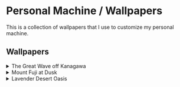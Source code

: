 # Personal Machine / Wallpapers

This is a collection of wallpapers that I use to customize my personal machine.

## Wallpapers

<details> 
  <summary>The Great Wave off Kanagawa</summary>

![The Great Wave off Kanagawa](./images/a85fde19-fb09-4d3a-a40e-9055f2d51d45.png)

## Description

This wallpaper features a modern, minimalist representation of "The Great Wave off Kanagawa" by Hokusai. The iconic wave is depicted in shades of blue, forming a circular shape against a dark navy background. This design is both elegant and calming, perfect for a personalized desktop setup.

## Download

- [Download Wallpaper](./images/a85fde19-fb09-4d3a-a40e-9055f2d51d45.png)


</details>

<details> 
  <summary>Mount Fuji at Dusk</summary>

![Mount Fuji at Dusk](./images/04fba11a-68cf-4d97-8821-6a58bd0de4e0.jpg)

## Description

This wallpaper captures the stunning view of Mount Fuji at dusk, with the mountain's peak illuminated by the setting sun. The sky is painted in beautiful shades of pink, purple, and orange, creating a serene and picturesque scene. Below, the landscape includes a peaceful town and a calm lake, surrounded by lush greenery and vibrant flowers.

## Download

- [Download Wallpaper](./images/04fba11a-68cf-4d97-8821-6a58bd0de4e0.jpg)


</details>

<details> 
  <summary>Lavender Desert Oasis</summary>

![Lavender Desert Oasis](./images/8ef21602-47b8-4cde-8355-b246b2bb6d8a.jpg)

## Description

This wallpaper depicts a serene desert oasis with a unique twist: the sand dunes are a vivid shade of lavender. The scene is beautifully lit with a pastel sunset, and a calm lake reflects the surreal landscape. The foreground is adorned with lush greenery and vibrant flowers, creating a peaceful and enchanting atmosphere.

## Download

- [Download Wallpaper](./images/8ef21602-47b8-4cde-8355-b246b2bb6d8a.jpg)


</details>